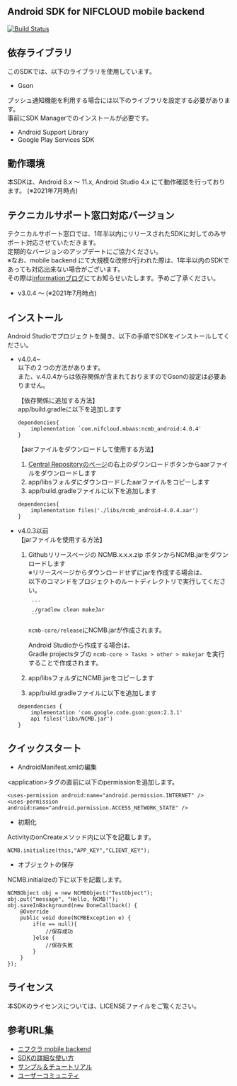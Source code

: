 ## Android SDK for NIFCLOUD mobile backend

[![Build Status](https://travis-ci.org/NIFCLOUD-mbaas/ncmb_android.svg?branch=master)](https://travis-ci.org/NIFCLOUD-mbaas/ncmb_android)



## 依存ライブラリ

このSDKでは、以下のライブラリを使用しています。

- Gson

プッシュ通知機能を利用する場合には以下のライブラリを設定する必要があります。<br>
事前にSDK Managerでのインストールが必要です。

- Android Support Library
- Google Play Services SDK


## 動作環境

本SDKは、Android 8.x ～ 11.x, Android Studio 4.x にて動作確認を行っております。
(※2021年7月時点)

## テクニカルサポート窓口対応バージョン

テクニカルサポート窓口では、1年半以内にリリースされたSDKに対してのみサポート対応させていただきます。<br>
定期的なバージョンのアップデートにご協力ください。<br>
※なお、mobile backend にて大規模な改修が行われた際は、1年半以内のSDKであっても対応出来ない場合がございます。<br>
その際は[informationブログ](https://mbaas.nifcloud.com/info/)にてお知らせいたします。予めご了承ください。

- v3.0.4 ～ (※2021年7月時点)

## インストール

Android Studioでプロジェクトを開き、以下の手順でSDKをインストールしてください。

- v4.0.4~  
    以下の２つの方法があります。  
    また、v.4.0.4からは依存関係が含まれておりますのでGsonの設定は必要ありません。

    【依存関係に追加する方法】 　   
    app/build.gradleに以下を追加します  
    ```
    dependencies{
        implementation `com.nifcloud.mbaas:ncmb_android:4.0.4'
    }
    ```
    【aarファイルをダウンロードして使用する方法】  
     1. [Central Repositoryのページ](https://search.maven.org/artifact/com.nifcloud.mbaas/ncmb_android/4.0.4/aar)の右上のダウンロードボタンからaarファイルをダウンロードします
     2. app/libsフォルダにダウンロードしたaarファイルをコピーします
     3. app/build.gradleファイルに以下を追加します
     ```
     dependencies{
         implementation files('./libs/ncmb_android-4.0.4.aar')
     }
     ```
- v4.0.3以前  
    【jarファイルを使用する方法】
    1. Githubリリースページの NCMB.x.x.x.zip ボタンからNCMB.jarをダウンロードします  
        ※リリースページからダウンロードせずにjarを作成する場合は、<br>
    以下のコマンドをプロジェクトのルートディレクトリで実行してください。

            ```
            ./gradlew clean makeJar
            ```

         `ncmb-core/release`にNCMB.jarが作成されます。

        Android Studioから作成する場合は、<br>
        Gradle projectsタブの `ncmb-core > Tasks > other > makejar` を実行することで作成されます。

    2. app/libsフォルダにNCMB.jarをコピーします
    3. app/build.gradleファイルに以下を追加します

    ```
    dependencies {
        implementation 'com.google.code.gson:gson:2.3.1'
        api files('libs/NCMB.jar')
    }
    ```

## クイックスタート

* AndroidManifest.xmlの編集

&lt;application&gt;タグの直前に以下のpermissionを追加します。

```
<uses-permission android:name="android.permission.INTERNET" />
<uses-permission android:name="android.permission.ACCESS_NETWORK_STATE" />
```

* 初期化

ActivityのonCreateメソッド内に以下を記載します。

```
NCMB.initialize(this,"APP_KEY","CLIENT_KEY");
```

* オブジェクトの保存

NCMB.initializeの下に以下を記載します。

```
NCMBObject obj = new NCMBObject("TestObject");
obj.put("message", "Hello, NCMB!");
obj.saveInBackground(new DoneCallback() {
    @Override
    public void done(NCMBException e) {
        if(e == null){
            //保存成功
        }else {
            //保存失敗
        }
    }
});
```

## ライセンス

本SDKのライセンスについては、LICENSEファイルをご覧ください。

## 参考URL集

- [ニフクラ mobile backend](https://mbaas.nifcloud.com/)
- [SDKの詳細な使い方](https://mbaas.nifcloud.com/doc/current/)
- [サンプル＆チュートリアル](https://mbaas.nifcloud.com/doc/current/tutorial/tutorial_android.html)
- [ユーザーコミュニティ](https://github.com/NIFCLOUD-mbaas/UserCommunity)
